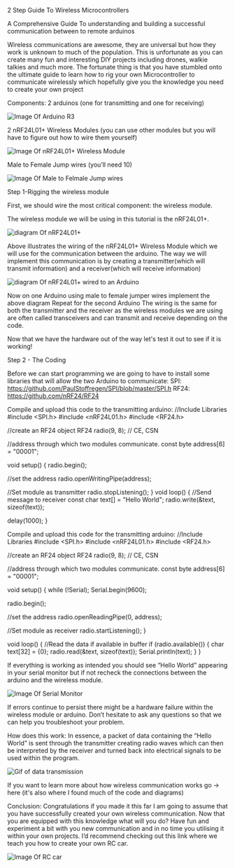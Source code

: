 2 Step Guide To Wireless Microcontrollers

A Comprehensive Guide To understanding and building a successful communication between to remote arduinos

Wireless communications are awesome, they are universal but how they work is unknown to much of the population. This is unfortunate as you can create many fun and interesting DIY projects including drones, walkie talkies and much more. The fortunate thing is that you have stumbled onto the ultimate guide to learn how to rig your own Microcontroller to communicate wirelessly which hopefully give you the knowledge you need to create your own project

Components: 
2 arduinos (one for transmitting and one for receiving)

![Image Of Arduino R3](IMG_2206.JPG)

2 nRF24L01+ Wireless Modules (you can use other modules but you will have to figure out how to wire them yourself)

![Image Of nRF24L01+ Wireless Module](NRF24L01L-Long-Range-Wireless-Module-R2-1.1KM-PASMA-02.jpg)

Male to Female Jump wires (you’ll need 10)

![Image Of Male to Felmale Jump wires](c4128_large_jumper_wires_20cm_m-f_pack_10.jpg)


Step 1-Rigging the wireless module

First, we should wire the most critical component: the wireless module.

The wireless module we will be using in this tutorial is the nRF24L01+.

![diagram Of nRF24L01+](Pinout-nRF24L01-PA-LNA-External-Antenna-Wireless-Transceiver-Module.png)


Above illustrates the wiring of the nRF24L01+ Wireless Module which we will use for the communication between the arduino. The way we will implement this communication is by creating a transmitter(which will transmit information) and a receiver(which will receive information)

![diagram Of nRF24L01+ wired to an Arduino](Arduino-Wiring-Fritzing-Connections-with-nRF24L01-PA-LNA-External-Antenna-Wireless-Module.png)

Now on one Arduino using male to female jumper wires implement the above diagram
Repeat for the second Arduino
The wiring is the same for both the transmitter and the receiver as the wireless modules we are using are often called transceivers and can transmit and receive depending on the code.

Now that we have the hardware out of the way let's test it out to see if it is working!

Step 2 - The Coding

Before we can start programming we are going to have to install some libraries that will allow the two Arduino to communicate:
SPI: https://github.com/PaulStoffregen/SPI/blob/master/SPI.h
RF24: https://github.com/nRF24/RF24

Compile and upload this code to the transmitting arduino:
//Include Libraries
#include <SPI.h>
#include <nRF24L01.h>
#include <RF24.h>

//create an RF24 object
RF24 radio(9, 8);  // CE, CSN

//address through which two modules communicate.
const byte address[6] = "00001";

void setup()
{
  radio.begin();
  
  //set the address
  radio.openWritingPipe(address);
  
  //Set module as transmitter
  radio.stopListening();
}
void loop()
{
  //Send message to receiver
  const char text[] = "Hello World";
  radio.write(&text, sizeof(text));
  
  delay(1000);
}


Compile and upload this code for the transmitting arduino:
//Include Libraries
#include <SPI.h>
#include <nRF24L01.h>
#include <RF24.h>

//create an RF24 object
RF24 radio(9, 8);  // CE, CSN

//address through which two modules communicate.
const byte address[6] = "00001";

void setup()
{
  while (!Serial);
    Serial.begin(9600);
  
  radio.begin();
  
  //set the address
  radio.openReadingPipe(0, address);
  
  //Set module as receiver
  radio.startListening();
}

void loop()
{
  //Read the data if available in buffer
  if (radio.available())
  {
    char text[32] = {0};
    radio.read(&text, sizeof(text));
    Serial.println(text);
  }
}

If everything is working as intended you should see “Hello World” appearing in your serial monitor but if not recheck the connections between the arduino and the wireless module.

![Image Of Serial Monitor](nRF24L01-Transceiver-RF24-Library-Sketch-Output-on-Serial-Monitor.png)

If errors continue to persist there might be a hardware failure within the wireless module or arduino. Don’t hesitate to ask any questions so that we can help you troubleshoot your problem.

How does this work:
In essence, a packet of data containing the “Hello World” is sent through the transmitter creating radio waves which can then be interpreted by the receiver and turned back into electrical signals to be used within the program.

![Gif of data transmission](nRF24L01-Transceiver-Working-Packet-Transmission.gif)

If you want to learn more about how wireless communication works go → here (it's also where I found much of the code and diagrams)

Conclusion:
Congratulations if you made it this far I am going to assume that you have successfully created your own wireless communication. Now that you are equipped with this knowledge what will you do? Have fun and experiment a bit with you new communication and in no time you utilising it within your own projects. I’d recommend checking out this link where we teach you how to create your own RC car.


![Image Of RC car](IMG_2206.JPG)
